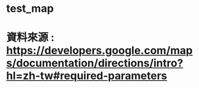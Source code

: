 # test_map
# 資料來源 : https://developers.google.com/maps/documentation/directions/intro?hl=zh-tw#required-parameters
 
